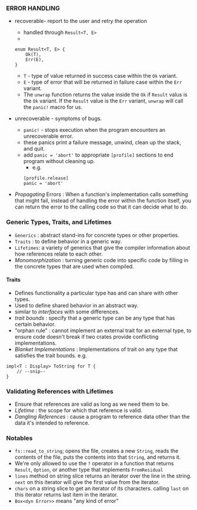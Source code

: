 ### ERROR HANDLING 
- recoverable- report to the user and retry the operation
    - handled through  `Result<T, E>`
    - 
    ``` 
    enum Result<T, E> {
        Ok(T),
        Err(E),
    }
    ```
    - `T` - type of value returned in success case within the `Ok` variant.
    - `E` - type of error that will be returned in failure case within the `Err` variant.
    - The `unwrap` function returns the value inside the `Ok` if `Result` valus is the `Ok` variant. If the `Result` value is the `Err` variant, `unwrap` will call the `panic!` macro for us.
- unrecoverable - symptoms of bugs.
    - `panic!` - stops execution when the program encounters an unrecoverable error.
    - these panics print a failure message, unwind, clean up the stack, and quit.
    - add `panic = 'abort'` to appropriate `[profile]` sections to end program without cleaning up.
        - e.g. 
        ```
        [profile.release]
        panic = 'abort'
        ```

- _Propagating_ Errors : When a function's implementation calls something that might fail, instead of handling the error within the function itself, you can return the error to the calling code so that it can decide what to do.


### Generic Types, Traits, and Lifetimes
- `Generics` : abstract stand-ins for concrete types or other properties.
- `Traits` : to define behavior in a generic way.
- `Lifetimes`: a variety of generics that give the compiler information about how references relate to each other.
- _Monomorphization_ : turning generic code into specific code by filling in the concrete types that are used when compiled.

#### Traits
- Defines functionality a particular type has and can share with other types.
- Used to define shared behavior in an abstract way.
- similar to _interfaces_ with some differences.
- _trait bounds_ : specify that a generic type can be any type that has certain behavior.
- "orphan rule" : cannot implement an external trait for an external type, to ensure code doesn't break if two crates provide conflicting implementations.
- _Blanket Implementations_ : Implementations of trait on any type that satisfies the trait bounds. e.g.
```
impl<T : Display> ToString for T {
    // --snip--
}
```

### Validating References with Lifetimes
- Ensure that references are valid as long as we need them to be.
- _Lifetime_ : the scope for which that reference is valid.
- _Dangling References_ : cause a program to reference data other than the data it's intended to reference.

### Notables
- `fs::read_to_string`; opens the file, creates a new `String`, reads the contents of the file, puts the contents into that `String`, and returns it.
- We're only allowed to use the `?` operator in a function that returns `Result`, `Option`, or another type that implements `FromResidual` 
- `lines` method on string slice returns an iterator over the line in the string. `next` on this iterator will give the first value from the iterator.
- `chars` on a string slice to get an iterator of its characters. calling `last` on this iterator returns last item in the iterator.
- `Box<dyn Error>>` means "any kind of error"